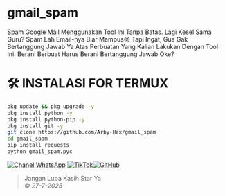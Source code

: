 # gmail_spam
Spam Google Mail Menggunakan Tool Ini Tanpa Batas.
Lagi Kesel Sama Guru? Spam Lah Email-nya Biar Mampus😝
Tapi Ingat, Gua Gak Bertanggung Jawab Ya Atas Perbuatan Yang Kalian Lakukan Dengan Tool Ini. Berani
Berbuat Harus Berani Bertanggung Jawab Oke?

# 🛠️ INSTALASI FOR TERMUX
```bash
pkg update && pkg upgrade -y
pkg install python -y
pkg install python-pip -y
pkg install git -y
git clone https://github.com/Arby-Hex/gmail_spam
cd gmail_spam
pip install requests
python gmail_spam.pyc
```
[![Chanel WhatsApp](https://img.shields.io/badge/Chat%20on-WhatsApp-green?logo=whatsapp)](https://whatsapp.com/channel/0029Vb6VXlNK5cDJkIjUxi17) [![TikTok](https://img.shields.io/badge/TikTok-Profile-black?logo=tiktok)](https://www.tiktok.com/@viper_exe9)[![GitHub](https://img.shields.io/badge/GitHub-Profile-black?logo=github)](https://github.com/usernamekamu)

> Jangan Lupa Kasih Star Ya                           
> _© 27-7-2025_
